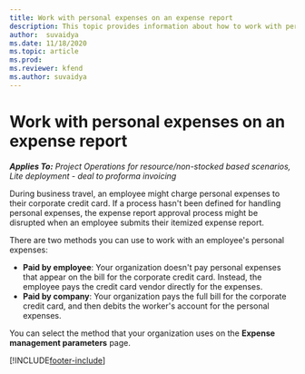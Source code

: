 ```yaml
---
title: Work with personal expenses on an expense report
description: This topic provides information about how to work with personal expenses incurred by employees while traveling for business purposes.
author:  suvaidya
ms.date: 11/18/2020 
ms.topic: article
ms.prod:
ms.reviewer: kfend
ms.author: suvaidya
---
```



# Work with personal expenses on an expense report

_**Applies To:** Project Operations for resource/non-stocked based scenarios, Lite deployment - deal to proforma invoicing_

During business travel, an employee might charge personal expenses to their corporate credit card. If a process hasn't been defined for handling personal expenses, the expense report approval process might be disrupted when an employee submits their itemized expense report.

There are two methods you can use to work with an employee's personal expenses:

  - **Paid by employee**: Your organization doesn't pay personal expenses that appear on the bill for the corporate credit card. Instead, the employee pays the credit card vendor directly for the expenses. 
  - **Paid by company**: Your organization pays the full bill for the corporate credit card, and then debits the worker's account for the personal expenses.

You can select the method that your organization uses on the **Expense management parameters** page.


[!INCLUDE[footer-include](../includes/footer-banner.md)]